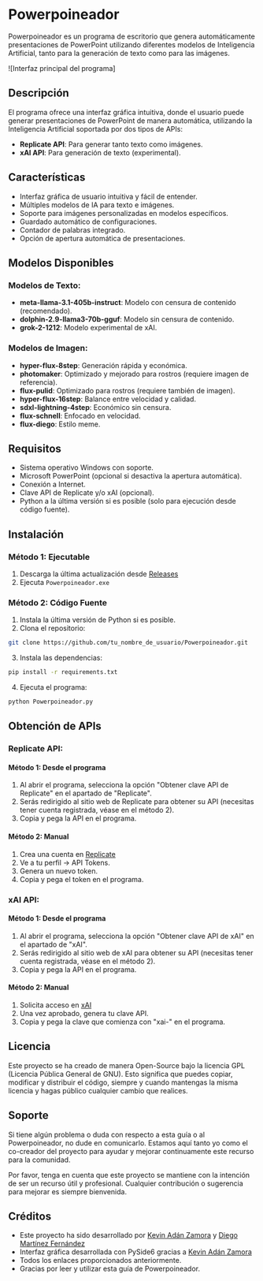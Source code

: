 # Powerpoineador

Powerpoineador es un programa de escritorio que genera automáticamente presentaciones de PowerPoint utilizando diferentes modelos de Inteligencia Artificial, tanto para la generación de texto como para las imágenes.

![Interfaz principal del programa]

## Descripción

El programa ofrece una interfaz gráfica intuitiva, donde el usuario puede generar presentaciones de PowerPoint de manera automática, utilizando la Inteligencia Artificial soportada por dos tipos de APIs:

- **Replicate API**: Para generar tanto texto como imágenes.
- **xAI API**: Para generación de texto (experimental).

## Características

- Interfaz gráfica de usuario intuitiva y fácil de entender.
- Múltiples modelos de IA para texto e imágenes.
- Soporte para imágenes personalizadas en modelos específicos.
- Guardado automático de configuraciones.
- Contador de palabras integrado.
- Opción de apertura automática de presentaciones.

## Modelos Disponibles

### Modelos de Texto:
- **meta-llama-3.1-405b-instruct**: Modelo con censura de contenido (recomendado).
- **dolphin-2.9-llama3-70b-gguf**: Modelo sin censura de contenido.
- **grok-2-1212**: Modelo experimental de xAI.

### Modelos de Imagen:
- **hyper-flux-8step**: Generación rápida y económica.
- **photomaker**: Optimizado y mejorado para rostros (requiere imagen de referencia).
- **flux-pulid**: Optimizado para rostros (requiere también de imagen).
- **hyper-flux-16step**: Balance entre velocidad y calidad.
- **sdxl-lightning-4step**: Económico sin censura.
- **flux-schnell**: Enfocado en velocidad.
- **flux-diego**: Estilo meme.

## Requisitos

- Sistema operativo Windows con soporte.
- Microsoft PowerPoint (opcional si desactiva la apertura automática).
- Conexión a Internet.
- Clave API de Replicate y/o xAI (opcional).
- Python a la última versión si es posible (solo para ejecución desde código fuente).

## Instalación
### Método 1: Ejecutable
1. Descarga la última actualización desde [Releases](https://github.com/KevinAZHD/Powerpoineador/releases/)
2. Ejecuta `Powerpoineador.exe`

### Método 2: Código Fuente
1. Instala la última versión de Python si es posible.
2. Clona el repositorio:
```bash
git clone https://github.com/tu_nombre_de_usuario/Powerpoineador.git
```
3. Instala las dependencias:
```bash
pip install -r requirements.txt
```
4. Ejecuta el programa:
```bash
python Powerpoineador.py
```

## Obtención de APIs
### Replicate API:
#### Método 1: Desde el programa
1. Al abrir el programa, selecciona la opción "Obtener clave API de Replicate" en el apartado de "Replicate".
2. Serás redirigido al sitio web de Replicate para obtener su API (necesitas tener cuenta registrada, véase en el método 2).
3. Copia y pega la API en el programa.

#### Método 2: Manual
1. Crea una cuenta en [Replicate](https://replicate.com)
2. Ve a tu perfil → API Tokens.
3. Genera un nuevo token.
4. Copia y pega el token en el programa.

### xAI API:
#### Método 1: Desde el programa
1. Al abrir el programa, selecciona la opción "Obtener clave API de xAI" en el apartado de "xAI".
2. Serás redirigido al sitio web de xAI para obtener su API (necesitas tener cuenta registrada, véase en el método 2).
3. Copia y pega la API en el programa.

#### Método 2: Manual
1. Solicita acceso en [xAI](https://console.x.ai)
2. Una vez aprobado, genera tu clave API.
3. Copia y pega la clave que comienza con "xai-" en el programa.

## Licencia

Este proyecto se ha creado de manera Open-Source bajo la licencia GPL (Licencia Pública General de GNU). Esto significa que puedes copiar, modificar y distribuir el código, siempre y cuando mantengas la misma licencia y hagas público cualquier cambio que realices.

## Soporte

Si tiene algún problema o duda con respecto a esta guía o al Powerpoineador, no dude en comunicarlo. Estamos aquí tanto yo como el co-creador del proyecto para ayudar y mejorar continuamente este recurso para la comunidad.

Por favor, tenga en cuenta que este proyecto se mantiene con la intención de ser un recurso útil y profesional. Cualquier contribución o sugerencia para mejorar es siempre bienvenida.

## Créditos

- Este proyecto ha sido desarrollado por [Kevin Adán Zamora](https://github.com/KevinAZHD) y [Diego Martínez Fernández](https://github.com/Dgmtnz)
- Interfaz gráfica desarrollada con PySide6 gracias a [Kevin Adán Zamora](https://github.com/KevinAZHD)
- Todos los enlaces proporcionados anteriormente.
- Gracias por leer y utilizar esta guía de Powerpoineador.
